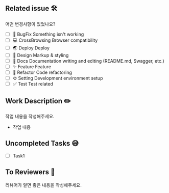 ## Related issue 🛠
[//]: # (해당하는 이슈 번호 달아주기)

어떤 변경사항이 있었나요?
- [ ] 🐛 BugFix Something isn't working
- [ ] 💻 CrossBrowsing Browser compatibility
- [ ] 🌏 Deploy Deploy
- [ ] 🎨 Design Markup & styling
- [ ] 📃 Docs Documentation writing and editing (README.md, Swagger, etc.)
- [ ] ✨ Feature Feature
- [ ] 🔨 Refactor Code refactoring
- [ ] ⚙️ Setting Development environment setup
- [ ] ✅ Test Test related

## Work Description ✏️
[//]: # (작업 내용 간단 소개)
작업 내용을 작성해주세요.
- 작업 내용

## Uncompleted Tasks 😅
[//]: # (없다면 N/A)

- [ ] Task1

## To Reviewers 📢
[//]: # (reviewer가 알면 좋은 내용들)
리뷰어가 알면 좋은 내용을 작성해주세요.
